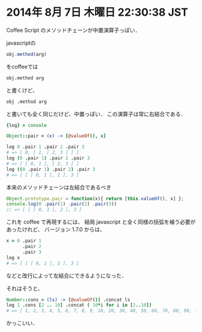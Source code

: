2014年  8月  7日 木曜日 22:30:38 JST
===

Coffee Script のメソッドチェーンが中置演算子っぽい．

javascriptの

```javascript
obj.method(arg)
```

をcoffeeでは

```coffee
obj.method arg
```

と書くけど、

```coffee
obj .method arg
```

と書いても全く同じだけど、中置っぽい．
この演算子は常に右結合である．

```coffee
{log} = console

Object::pair = (x) -> [@valueOf(), x]

log 0 .pair 1 .pair 2 .pair 3
# => [ 0, [ 1, [ 2, 3 ] ] ]
log (0 .pair 1) .pair 2 .pair 3
# => [ [ 0, 1 ], [ 2, 3 ] ]
log ((0 .pair 1) .pair 2) .pair 3
# => [ [ [ 0, 1 ], 2 ], 3 ]
```

本来のメソッドチェーンは左結合であるべき

```javascript
Object.prototype.pair = function(x){ return [this.valueOf(), x] };
console.log(0 .pair(1) .pair(2) .pair(3))
// => [ [ [ 0, 1 ], 2 ], 3 ]
```

これを coffee で再現するには、
結局 javascript と全く同様の括弧を補う必要があったけれど、
バージョン 1.7.0 からは、

```coffee
x = 0 .pair 1
      .pair 2
      .pair 3
log x
# => [ [ [ 0, 1 ], 2 ], 3 ]
```

などと改行によって左結合にできるようになった．

それはそうと、

```coffee
Number::cons = (ls) -> [@valueOf()] .concat ls
log 1 .cons [2 .. 10] .concat ( 10*i for i in [2..10])
# => [ 1, 2, 3, 4, 5, 6, 7, 8, 9, 10, 20, 30, 40, 50, 60, 70, 80, 90, 100 ]
```
かっこいい．
